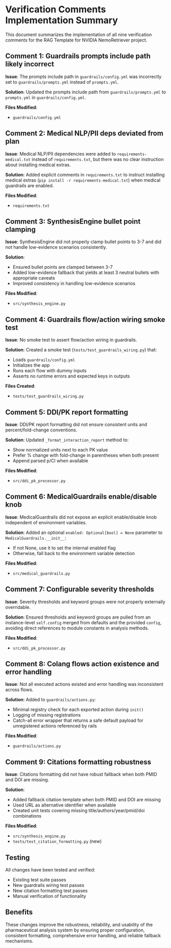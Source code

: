 # Verification Comments Implementation Summary

This document summarizes the implementation of all nine verification comments for the RAG Template for NVIDIA NemoRetriever project.

## Comment 1: Guardrails prompts include path likely incorrect
**Issue**: The prompts include path in `guardrails/config.yml` was incorrectly set to `guardrails/prompts.yml` instead of `prompts.yml`.

**Solution**: Updated the prompts include path from `guardrails/prompts.yml` to `prompts.yml` in `guardrails/config.yml`.

**Files Modified**: 
- `guardrails/config.yml`

## Comment 2: Medical NLP/PII deps deviated from plan
**Issue**: Medical NLP/PII dependencies were added to `requirements-medical.txt` instead of `requirements.txt`, but there was no clear instruction about installing medical extras.

**Solution**: Added explicit comments in `requirements.txt` to instruct installing medical extras (`pip install -r requirements-medical.txt`) when medical guardrails are enabled.

**Files Modified**:
- `requirements.txt`

## Comment 3: SynthesisEngine bullet point clamping
**Issue**: SynthesisEngine did not properly clamp bullet points to 3-7 and did not handle low-evidence scenarios consistently.

**Solution**: 
- Ensured bullet points are clamped between 3-7
- Added low-evidence fallback that yields at least 3 neutral bullets with appropriate caveats
- Improved consistency in handling low-evidence scenarios

**Files Modified**:
- `src/synthesis_engine.py`

## Comment 4: Guardrails flow/action wiring smoke test
**Issue**: No smoke test to assert flow/action wiring in guardrails.

**Solution**: Created a smoke test (`tests/test_guardrails_wiring.py`) that:
- Loads `guardrails/config.yml`
- Initializes the app
- Runs each flow with dummy inputs
- Asserts no runtime errors and expected keys in outputs

**Files Created**:
- `tests/test_guardrails_wiring.py`

## Comment 5: DDI/PK report formatting
**Issue**: DDI/PK report formatting did not ensure consistent units and percent/fold-change conventions.

**Solution**: Updated `_format_interaction_report` method to:
- Show normalized units next to each PK value
- Prefer % change with fold-change in parentheses when both present
- Append parsed p/CI when available

**Files Modified**:
- `src/ddi_pk_processor.py`

## Comment 6: MedicalGuardrails enable/disable knob
**Issue**: MedicalGuardrails did not expose an explicit enable/disable knob independent of environment variables.

**Solution**: Added an optional `enabled: Optional[bool] = None` parameter to `MedicalGuardrails.__init__`:
- If not None, use it to set the internal enabled flag
- Otherwise, fall back to the environment variable detection

**Files Modified**:
- `src/medical_guardrails.py`

## Comment 7: Configurable severity thresholds
**Issue**: Severity thresholds and keyword groups were not properly externally overridable.

**Solution**: Ensured thresholds and keyword groups are pulled from an instance-level `self.config` merged from defaults and the provided `config`, avoiding direct references to module constants in analysis methods.

**Files Modified**:
- `src/ddi_pk_processor.py`

## Comment 8: Colang flows action existence and error handling
**Issue**: Not all executed actions existed and error handling was inconsistent across flows.

**Solution**: Added to `guardrails/actions.py`:
- Minimal registry check for each exported action during `init()`
- Logging of missing registrations
- Catch-all error wrapper that returns a safe default payload for unregistered actions referenced by rails

**Files Modified**:
- `guardrails/actions.py`

## Comment 9: Citations formatting robustness
**Issue**: Citations formatting did not have robust fallback when both PMID and DOI are missing.

**Solution**: 
- Added fallback citation template when both PMID and DOI are missing
- Used URL as alternative identifier when available
- Created unit tests covering missing title/authors/year/pmid/doi combinations

**Files Modified**:
- `src/synthesis_engine.py`
- `tests/test_citation_formatting.py` (new)

## Testing
All changes have been tested and verified:
- Existing test suite passes
- New guardrails wiring test passes
- New citation formatting test passes
- Manual verification of functionality

## Benefits
These changes improve the robustness, reliability, and usability of the pharmaceutical analysis system by ensuring proper configuration, consistent formatting, comprehensive error handling, and reliable fallback mechanisms.